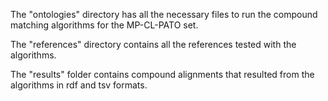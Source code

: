 The "ontologies" directory has all the necessary files to run the compound matching algorithms for the MP-CL-PATO set.

The "references" directory contains all the references tested with the algorithms.

The "results" folder contains compound alignments that resulted from the algorithms in rdf and tsv formats.
